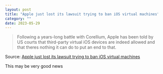 ```yaml
---
layout: post
title: "Apple just lost its lawsuit trying to ban iOS virtual machines"
category: ""
date: 2023-05-29
---
```


>Following a years-long battle with Corellium, Apple has been told by US courts that third-party virtual iOS devices are indeed allowed and that theres nothing it can do to put an end to that.

Source: [Apple just lost its lawsuit trying to ban iOS virtual machines](https://news.ycombinator.com/item?id=35880466)

This may be very good news
